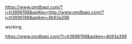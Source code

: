 https://www.omdbapi.com/?i=tt3896198&apiKey=http://www.omdbapi.com/?i=tt3896198&apikey=4b93a398


working

https://www.omdbapi.com/?i=tt3896198&apikey=4b93a398